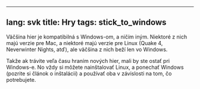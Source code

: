 

---
lang: svk
title: Hry
tags: stick_to_windows
---

Väčšina hier je kompatibilná s Windows-om, a ničím iným. Niektoré z nich majú verzie pre Mac, a niektoré majú verzie pre Linux (Quake 4, Neverwinter Nights, atď), ale väčšina z nich beží len vo Windows.

Takže ak trávite veľa času hraním nových hier, mali by ste ostať pri Windows-e. No vždy si môžete nainštalovať Linux, a ponechať Windows (pozrite si článok o inštalácii) a používať oba v závislosti na tom, čo potrebujete.

